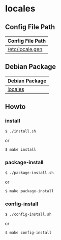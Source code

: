 
# locales


## Config File Path

| Config File Path |
| --- |
| [/etc/locale.gen](./asset/overlay/etc/locale.gen) |


## Debian Package

| Debian Package |
| --- |
| [locales](https://packages.debian.org/sid/locales) |


## Howto


### install

``` sh
$ ./install.sh
```

or

``` sh
$ make install
```


### package-install

``` sh
$ ./package-install.sh
```

or

``` sh
$ make package-install
```


### config-install

``` sh
$ ./config-install.sh
```

or

``` sh
$ make config-install
```
